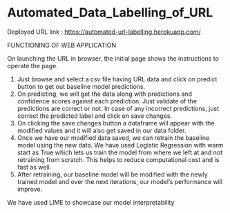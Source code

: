# Automated_Data_Labelling_of_URL
Deployed URL link : https://automated-url-labelling.herokuapp.com/

FUNCTIONING OF WEB APPLICATION

On launching the URL in browser, the initial page shows the instructions to operate the
page.

1. Just browse and select a csv file having URL data and click on predict button to get out baseline model predictions.
2. On predicting, we will get the data along with predictions and confidence scores against each prediction. Just validate of the predictions are correct or not. In case of any incorrect predictions, just correct the predicted label and click on save changes.
3. On clicking the save changes button a dataframe will appear with the modified values and it will also get saved in our data folder.
4. Once we have our modified data saved, we can retrain the baseline model using the new data. We have used Logistic Regression with warm start as True which lets us train the model from where we left at and not retraining from scratch. This helps to reduce computational cost and is fast as well.
5. After retraining, our baseline model will be modified with the newly trained model and over the next iterations, our model’s performance will improve.

We have used LIME to showcase our model interpretability
